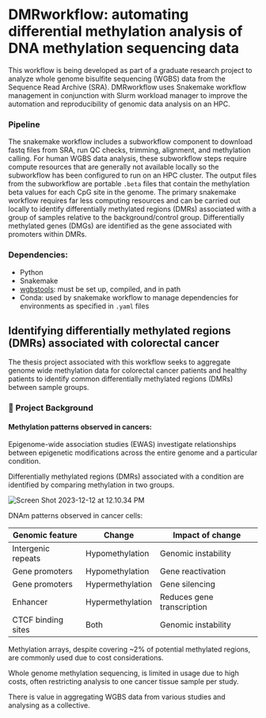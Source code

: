 # DMRworkflow: automating differential methylation analysis of DNA methylation sequencing data

This workflow is being developed as part of a graduate research project to analyze whole genome bisulfite sequencing (WGBS) data from the Sequence Read Archive (SRA). 
DMRworkflow uses Snakemake workflow management in conjunction with Slurm workload manager to improve the automation and reproducibility of genomic data analysis on an HPC. 

### Pipeline

The snakemake workflow includes a subworkflow component to download fastq files from SRA, run QC checks, trimming, alignment, and methylation calling. 
For human WGBS data analysis, these subworkflow steps require compute resources that are generally not available locally so the subworkflow has been configured to run on an HPC cluster.
The output files from the subworkflow are portable `.beta` files that contain the methylation beta values for each CpG site in the genome. 
The primary snakemake workflow requires far less computing resources and can be carried out locally to identify differentially methylated regions (DMRs) associated with a group of samples relative to the background/control group.
Differentially methylated genes (DMGs) are identified as the gene associated with promoters within DMRs.

### Dependencies:
* Python
* Snakemake
* [wgbstools](https://github.com/nloyfer/wgbs_tools): must be set up, compiled, and in path
* Conda: used by snakemake workflow to manage dependencies for environments as specified in `.yaml` files

## Identifying differentially methylated regions (DMRs) associated with colorectal cancer

The thesis project associated with this workflow seeks to aggregate genome wide methylation data for colorectal cancer patients and healthy patients to identify common differentially methylated regions (DMRs) between sample groups.


### :triangular_flag_on_post: Project Background

#### Methylation patterns observed in cancers:

Epigenome-wide association studies (EWAS) investigate relationships between epigenetic modifications across the entire genome and a particular condition. 

Differentially methylated regions (DMRs) associated with a condition are identified by comparing methylation in two groups.


![Screen Shot 2023-12-12 at 12.10.34 PM](https://hackmd.io/_uploads/r19wRN8UT.png)


DNAm patterns observed in cancer cells:

| Genomic feature    | Change           | Impact of change           |
| ------------------ | ---------------- | -------------------------- |
| Intergenic repeats | Hypomethylation  | Genomic instability        |
| Gene promoters     | Hypomethylation  | Gene reactivation          |
| Gene promoters     | Hypermethylation | Gene silencing             |
| Enhancer           | Hypermethylation | Reduces gene transcription |
| CTCF binding sites | Both             | Genomic instability        |


Methylation arrays, despite covering ~2% of potential methylated regions, are commonly used due to cost considerations. 

Whole genome methylation sequencing, is limited in usage due to high costs, often restricting analysis to one cancer tissue sample per study. 

There is value in aggregating WGBS data from various studies and analysing as a collective.